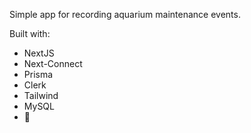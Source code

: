 Simple app for recording aquarium maintenance events.

Built with:
* NextJS
* Next-Connect
* Prisma
* Clerk
* Tailwind
* MySQL
* 🍺
